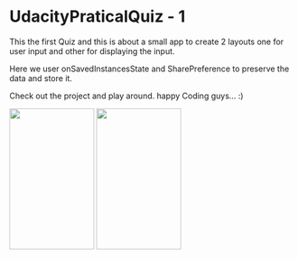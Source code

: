 # UdacityPraticalQuiz - 1
This the first Quiz and this is about a small app to create 2 layouts one for user input and other for displaying the input.

Here we user onSavedInstancesState and SharePreference to preserve the data and store it.

Check out the project and play around. happy Coding guys... :)

<img src="https://user-images.githubusercontent.com/20596385/39093988-2f1a5810-4646-11e8-9c2b-b56467306a0b.png" height="250" width="150">   <img src="https://user-images.githubusercontent.com/20596385/39093989-315991c2-4646-11e8-8710-f94ad2fbb52f.png" height="250" width="150">



